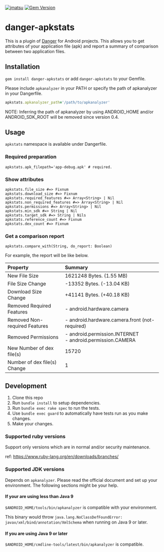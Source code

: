 [![jmatsu](https://circleci.com/gh/jmatsu/danger-apkstats.svg?style=shield)](https://circleci.com/gh/jmatsu/danger-apkstats) [![Gem Version](https://badge.fury.io/rb/danger-apkstats.svg)](https://badge.fury.io/rb/danger-apkstats)

# danger-apkstats

This is a plugin of [Danger](https://github.com/danger/danger) for Android projects.
This allows you to get attributes of your application file (apk) and report a summary of comparison between two application files.

## Installation

`gem install danger-apkstats` or add `danger-apkstats` to your Gemfile.

Please include `apkanalyzer` in your PATH or specify the path of apkanalyzer in your Dangerfile.

```ruby
apkstats.apkanalyzer_path='/path/to/apkanalyzer'
```

NOTE: Inferring the path of apkanalyzer by using ANDROID_HOME and/or ANDROID_SDK_ROOT will be removed since version 0.4.

## Usage

`apkstats` namespace is available under Dangerfile.
    
### Required preparation

```
apkstats.apk_filepath='app-debug.apk' # required.
```

### Show attributes

```
apkstats.file_size #=> Fixnum
apkstats.download_size #=> Fixnum
apkstats.required_features #=> Array<String> | Nil
apkstats.non_required_features #=> Array<String> | Nil
apkstats.permissions #=> Array<String> | Nil
apkstats.min_sdk #=> String | Nil
apkstats.target_sdk #=> String | Nils
apkstats.reference_count #=> Fixnum
apkstats.dex_count #=> Fixnum
```

### Get a comparison report

```
apkstats.compare_with(String, do_report: Boolean)
```

For example, the report will be like below.

Property | Summary  
:--- | :---
New File Size | 1621248 Bytes. (1.55 MB)
File Size Change | -13352 Bytes. (-13.04 KB)
Download Size Change | +41141 Bytes. (+40.18 KB)
Removed Required Features | - android.hardware.camera
Removed Non-required Features | - android.hardware.camera.front (not-required)
Removed Permissions | - android.permission.INTERNET<br>- android.permission.CAMERA
New Number of dex file(s) | 15720
Number of dex file(s) Change | 1

## Development

1. Clone this repo
2. Run `bundle install` to setup dependencies.
3. Run `bundle exec rake spec` to run the tests.
4. Use `bundle exec guard` to automatically have tests run as you make changes.
5. Make your changes.

### Supported ruby versions

Support only versions which are in normal and/or security maintenance.

ref: https://www.ruby-lang.org/en/downloads/branches/

### Supported JDK versions

Depends on `apkanalyzer`. Please read the official document and set up your environment. The following sections might be your help.

#### If your are using less than Java 9

`$ANDROID_HOME/tools/bin/apkanalyzer` is compatible with your environment. 

This binary would throw `java.lang.NoClassDefFoundError: javax/xml/bind/annotation/XmlSchema` when running on Java 9 or later.

#### If you are using Java 9 or later

`$ANDROID_HOME/cmdline-tools/latest/bin/apkanalyzer` is compatible.